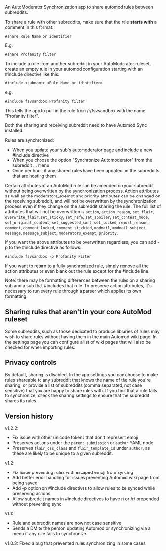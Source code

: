 An AutoModerator Synchronization app to share automod rules between subreddits.

To share a rule with other subreddits, make sure that the rule **starts with** a comment in this format:

`#share Rule Name or identifier`

E.g.

`#share Profanity filter`

To include a rule from another subreddit in your AutoModerator ruleset, create an empty rule in your automod configuration starting with an #include directive like this:

`#include <subname> <Rule Name or identifier>`

e.g.

`#include fsvsandbox Profanity filter`

This tells the app to pull in the rule from /r/fsvsandbox with the name "Profanity filter".

Both the sharing and receiving subreddit need to have Automod Sync installed.

Rules are synchronized:
* When you update your sub's automoderator page and include a new #include directive
* When you choose the option "Synchronize Automoderator" from the subreddit ... menu
* Once per hour, if any shared rules have been updated on the subreddits that are hosting them

Certain attributes of an AutoMod rule can be amended on your subreddit without being overwritten by the synchronization process. Action attributes as well as the moderators_exempt and priority attributes can be changed on the receiving subreddit, and will not be overwritten by the synchronization process even if they change on the subreddit sharing the rule. The full list of attributes that will not be overwritten is `action`, `action_reason`, `set_flair`, `overwrite_flair`, `set_sticky`, `set_nsfw`, `set_spoiler`, `set_contest_mode`, `set_original_content`, `set_suggested_sort`, `set_locked`, `report_reason`, `comment`, `comment_locked`, `comment_stickied`, `modmail`, `modmail_subject`, `message`, `message_subject`, `moderators_exempt`, `priority`.

If you want the above attributes to be overwritten regardless, you can add -p to the #include directive as follows:

`#include fsvsandbox -p Profanity Filter`

If you want to return to a fully synchronized rule, simply remove all the action attributes or even blank out the rule except for the #include line.

Note: there may be formatting differences between the rules on a sharing sub and a sub that #includes that rule. To preserve action attributes, it's necessary to run every rule through a parser which applies its own formatting.

## Sharing rules that aren't in your core AutoMod ruleset

Some subreddits, such as those dedicated to produce libraries of rules may wish to share rules without having them in the main Automod wiki page. In the settings page you can configure a list of wiki pages that will also be checked for when importing rules.

## Privacy controls

By default, sharing is disabled. In the app settings you can choose to make rules shareable to any subreddit that knows the name of the rule you're sharing, or provide a list of subreddits (comma separated, not case sensitive) that you are happy to share rules with. If you find that a rule fails to synchronize, check the sharing settings to ensure that the subreddit shares its rules.

## Version history

v1.2.2:

* Fix issue with other unicode tokens that don't represent emoji
* Preserves actions under the `parent_submission` or `author` YAML node
* Preserves `flair_css_class` and `flair_template_id` under `author`, as these are likely to be unique to a given subreddit.

v1.2:

* Fix issue preventing rules with escaped emoji from syncing
* Add better error handling for issues preventing Automod wiki page from being saved
* Add -p option on #include directives to allow rules to be synced while preserving actions
* Allow subreddit names in #include directives to have r/ or /r/ prepended without preventing sync

v1.1: 

* Rule and subreddit names are now not case sensitive
* Sends a DM to the person updating Automod or synchronizing via a menu if any rule fails to synchronize.

v1.0.3: Fixed a bug that prevented rules synchronizing in some cases
